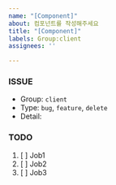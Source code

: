 ```yaml
---
name: "[Component]"
about: 컴포넌트를 작성해주세요
title: "[Component]"
labels: Group:client
assignees: ''

---
```


### ISSUE
- Group:   `client`
- Type: `bug`, `feature`, `delete`
- Detail:  

### TODO
1. [ ] Job1
2. [ ] Job2
3. [ ] Job3
